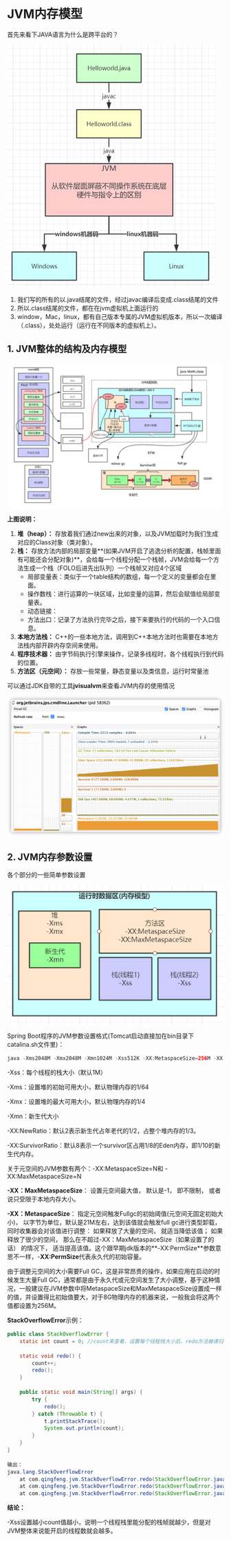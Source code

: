 # JVM内存模型

首先来看下JAVA语言为什么是跨平台的？

![](./05.png)

1. 我们写的所有的以.java结尾的文件，经过javac编译后变成.class结尾的文件
2. 所以.class结尾的文件，都在在jvm虚拟机上面运行的
3. window，Mac，linux，都有自己版本专属的JVM虚拟机版本，所以一次编译（.class），处处运行（运行在不同版本的虚拟机上）。



## 1. JVM整体的结构及内存模型



![](./06.png)



**上图说明：**

1. **堆（heap）：** 存放着我们通过new出来的对象，以及JVM加载时为我们生成对应的Class对象（类对象）。
2. **栈：** 存放方法内部的局部变量**(如果JVM开启了逃逸分析的配置，栈帧里面有可能还会分配对象)**，会给每一个线程分配一个栈帧，JVM会给每一个方法生成一个栈（FOLO后进先出队列）一个栈帧又对应4个区域
   - 局部变量表：类似于一个table结构的数组，每一个定义的变量都会在里面。
   - 操作数栈：进行运算的一块区域，比如变量的运算，然后会赋值给局部变量表。
   - 动态链接：
   - 方法出口：记录了方法执行完毕之后，接下来要执行的代码的一个入口信息。
3. **本地方法栈：** C++的一些本地方法，调用到C++本地方法时也需要在本地方法栈内部开辟内存空间来使用。
4. **程序技术器：** 由字节码执行引擎来操作，记录多线程时，各个线程执行到代码的位置。
5. **方法区（元空间）：** 存放一些常量，静态变量以及类信息，运行时常量池



可以通过JDK自带的工具**jvisualvm**来查看JVM内存的使用情况

![](./08.png)





## 2. JVM内存参数设置

各个部分的一些简单参数设置

![](./07.png)

Spring Boot程序的JVM参数设置格式(Tomcat启动直接加在bin目录下catalina.sh文件里)：

````java
java -Xms2048M -Xmx2048M -Xmn1024M -Xss512K -XX:MetaspaceSize=256M -XX:MaxMetaspaceSize=256M -jar microservice-eureka-server.jar
````



-Xss：每个线程的栈大小（默认1M）

-Xms：设置堆的初始可用大小，默认物理内存的1/64 

-Xmx：设置堆的最大可用大小，默认物理内存的1/4

-Xmn：新生代大小

-XX:NewRatio：默认2表示新生代占年老代的1/2，占整个堆内存的1/3。

-XX:SurvivorRatio：默认8表示一个survivor区占用1/8的Eden内存，即1/10的新生代内存。

关于元空间的JVM参数有两个：-XX:MetaspaceSize=N和 -XX:MaxMetaspaceSize=N

**-XX：MaxMetaspaceSize**： 设置元空间最大值， 默认是-1， 即不限制， 或者说只受限于本地内存大小。

**-XX：MetaspaceSize**： 指定元空间触发Fullgc的初始阈值(元空间无固定初始大小)， 以字节为单位，默认是21M左右，达到该值就会触发full gc进行类型卸载， 同时收集器会对该值进行调整： 如果释放了大量的空间， 就适当降低该值； 如果释放了很少的空间， 那么在不超过-XX：MaxMetaspaceSize（如果设置了的话） 的情况下， 适当提高该值。这个跟早期jdk版本的**-XX:PermSize**参数意思不一样，-**XX:PermSize**代表永久代的初始容量。

由于调整元空间的大小需要Full GC，这是非常昂贵的操作，如果应用在启动的时候发生大量Full GC，通常都是由于永久代或元空间发生了大小调整，基于这种情况，一般建议在JVM参数中将MetaspaceSize和MaxMetaspaceSize设置成一样的值，并设置得比初始值要大，对于8G物理内存的机器来说，一般我会将这两个值都设置为256M。

**StackOverflowError**示例：

````java
public class StackOverflowError {
    static int count = 0; //count来查看，设置每个线程栈大小后，redo方法被递归了多少次才会栈溢出

    static void redo() {
        count++;
        redo();
    }

    public static void main(String[] args) {
        try {
            redo();
        } catch (Throwable t) {
            t.printStackTrace();
            System.out.println(count);
        }
    }
}

输出：
java.lang.StackOverflowError
	at com.qingfeng.jvm.StackOverflowError.redo(StackOverflowError.java:12)
	at com.qingfeng.jvm.StackOverflowError.redo(StackOverflowError.java:13)
	at com.qingfeng.jvm.StackOverflowError.redo(StackOverflowError.java:13)
````

**结论：**

-Xss设置越小count值越小，说明一个线程栈里能分配的栈帧就越少，但是对JVM整体来说能开启的线程数就会越多。